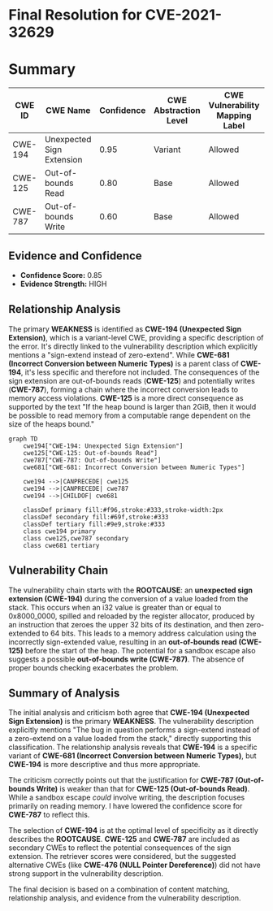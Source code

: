 # Final Resolution for CVE-2021-32629

# Summary
| CWE ID  | CWE Name                                     | Confidence | CWE Abstraction Level | CWE Vulnerability Mapping Label | CWE-Vulnerability Mapping Notes |
|---------|----------------------------------------------|------------|-----------------------|---------------------------------|---------------------------------|
| CWE-194 | Unexpected Sign Extension                   | 0.95       | Variant               | Allowed                         | Primary CWE                     |
| CWE-125 | Out-of-bounds Read                           | 0.80       | Base                  | Allowed                         | Secondary Candidate             |
| CWE-787 | Out-of-bounds Write                          | 0.60       | Base                  | Allowed                         | Secondary Candidate             |

## Evidence and Confidence

*   **Confidence Score:** 0.85
*   **Evidence Strength:** HIGH

## Relationship Analysis
The primary **WEAKNESS** is identified as **CWE-194 (Unexpected Sign Extension)**, which is a variant-level CWE, providing a specific description of the error. It's directly linked to the vulnerability description which explicitly mentions a "sign-extend instead of zero-extend". While **CWE-681 (Incorrect Conversion between Numeric Types)** is a parent class of **CWE-194**, it's less specific and therefore not included. The consequences of the sign extension are out-of-bounds reads (**CWE-125**) and potentially writes (**CWE-787**), forming a chain where the incorrect conversion leads to memory access violations. **CWE-125** is a more direct consequence as supported by the text "If the heap bound is larger than 2GiB, then it would be possible to read memory from a computable range dependent on the size of the heaps bound."

```mermaid
graph TD
    cwe194["CWE-194: Unexpected Sign Extension"]
    cwe125["CWE-125: Out-of-bounds Read"]
    cwe787["CWE-787: Out-of-bounds Write"]
    cwe681["CWE-681: Incorrect Conversion between Numeric Types"]

    cwe194 -->|CANPRECEDE| cwe125
    cwe194 -->|CANPRECEDE| cwe787
    cwe194 -->|CHILDOF| cwe681
    
    classDef primary fill:#f96,stroke:#333,stroke-width:2px
    classDef secondary fill:#69f,stroke:#333
    classDef tertiary fill:#9e9,stroke:#333
    class cwe194 primary
    class cwe125,cwe787 secondary
    class cwe681 tertiary
```

## Vulnerability Chain
The vulnerability chain starts with the **ROOTCAUSE**: an **unexpected sign extension (CWE-194)** during the conversion of a value loaded from the stack. This occurs when an i32 value is greater than or equal to 0x8000_0000, spilled and reloaded by the register allocator, produced by an instruction that zeroes the upper 32 bits of its destination, and then zero-extended to 64 bits. This leads to a memory address calculation using the incorrectly sign-extended value, resulting in an **out-of-bounds read (CWE-125)** before the start of the heap. The potential for a sandbox escape also suggests a possible **out-of-bounds write (CWE-787)**. The absence of proper bounds checking exacerbates the problem.

## Summary of Analysis
The initial analysis and criticism both agree that **CWE-194 (Unexpected Sign Extension)** is the primary **WEAKNESS**. The vulnerability description explicitly mentions "The bug in question performs a sign-extend instead of a zero-extend on a value loaded from the stack," directly supporting this classification. The relationship analysis reveals that **CWE-194** is a specific variant of **CWE-681 (Incorrect Conversion between Numeric Types)**, but **CWE-194** is more descriptive and thus more appropriate.

The criticism correctly points out that the justification for **CWE-787 (Out-of-bounds Write)** is weaker than that for **CWE-125 (Out-of-bounds Read)**. While a sandbox escape *could* involve writing, the description focuses primarily on reading memory. I have lowered the confidence score for **CWE-787** to reflect this.

The selection of **CWE-194** is at the optimal level of specificity as it directly describes the **ROOTCAUSE**. **CWE-125** and **CWE-787** are included as secondary CWEs to reflect the potential consequences of the sign extension. The retriever scores were considered, but the suggested alternative CWEs (like **CWE-476 (NULL Pointer Dereference)**) did not have strong support in the vulnerability description.

The final decision is based on a combination of content matching, relationship analysis, and evidence from the vulnerability description.
